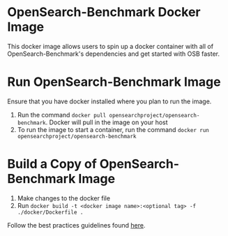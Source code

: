 # OpenSearch-Benchmark Docker Image

This docker image allows users to spin up a docker container with all of OpenSearch-Benchmark's dependencies and get started with OSB faster.

# Run OpenSearch-Benchmark Image
Ensure that you have docker installed where you plan to run the image.
1. Run the command `docker pull opensearchproject/opensearch-benchmark`. Docker will pull in the image on your host
2. To run the image to start a container, run the command `docker run opensearchproject/opensearch-benchmark`

# Build a Copy of OpenSearch-Benchmark Image
1. Make changes to the docker file
2. Run `docker build -t <docker image name>:<optional tag> -f ./docker/Dockerfile .`

Follow the best practices guidelines found [here](https://docs.docker.com/develop/develop-images/dockerfile_best-practices/).